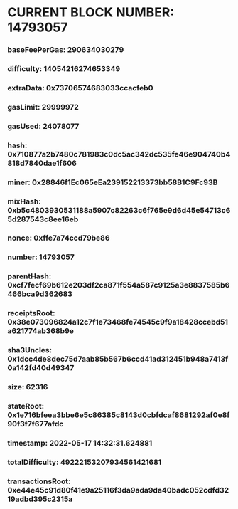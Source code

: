 # CURRENT BLOCK NUMBER: 14793057

### baseFeePerGas: 290634030279
### difficulty: 14054216274653349
### extraData: 0x73706574683033ccacfeb0
### gasLimit: 29999972
### gasUsed: 24078077
### hash: 0x710877a2b7480c781983c0dc5ac342dc535fe46e904740b4818d7840dae1f606
### miner: 0x28846f1Ec065eEa239152213373bb58B1C9Fc93B
### mixHash: 0xb5c4803930531188a5907c82263c6f765e9d6d45e54713c65d287543c8ee16eb
### nonce: 0xffe7a74ccd79be86
### number: 14793057
### parentHash: 0xcf7fecf69b612e203df2ca871f554a587c9125a3e8837585b6466bca9d362683
### receiptsRoot: 0x38e073096824a12c7f1e73468fe74545c9f9a18428ccebd51a621774ab368b9e
### sha3Uncles: 0x1dcc4de8dec75d7aab85b567b6ccd41ad312451b948a7413f0a142fd40d49347
### size: 62316
### stateRoot: 0x1e716bfeea3bbe6e5c86385c8143d0cbfdcaf8681292af0e8f90f3f7f677afdc
### timestamp: 2022-05-17 14:32:31.624881
### totalDifficulty: 49222153207934561421681
### transactionsRoot: 0xe44e45c91d80f41e9a25116f3da9ada9da40badc052cdfd3219adbd395c2315a

